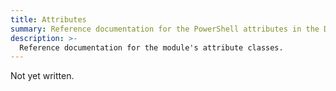 ```yaml
---
title: Attributes
summary: Reference documentation for the PowerShell attributes in the Documentarian.MarkdownBuilder module.
description: >-
  Reference documentation for the module's attribute classes.
---
```


Not yet written.
